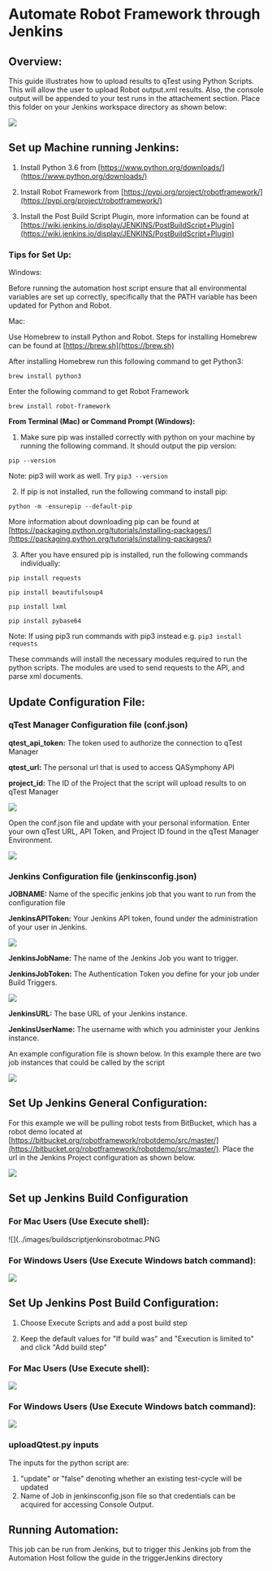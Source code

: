 # Automate Robot Framework through Jenkins

## Overview:

This guide illustrates how to upload results to qTest using Python Scripts. This will allow the user to upload Robot output.xml results. Also, the console output will be appended to your test runs in the attachement section. Place this folder on your Jenkins workspace directory as shown below:

![](../images/jenkinsdirectory.PNG)

## Set up Machine running Jenkins:

1) Install Python 3.6 from [https://www.python.org/downloads/](https://www.python.org/downloads/)

2) Install Robot Framework from [https://pypi.org/project/robotframework/](https://pypi.org/project/robotframework/)

3) Install the Post Build Script Plugin, more information can be found at [https://wiki.jenkins.io/display/JENKINS/PostBuildScript+Plugin](https://wiki.jenkins.io/display/JENKINS/PostBuildScript+Plugin)

### Tips for Set Up:

Windows:

Before running the automation host script ensure that all environmental variables are set up correctly, specifically that the PATH variable has been updated for Python and Robot.

Mac:

Use Homebrew to install Python and Robot. Steps for installing Homebrew can be found at [https://brew.sh](https://brew.sh)

After installing Homebrew run this following command to get Python3:

`brew install python3`

Enter the following command to get Robot Framework

`brew install robot-framework`

**From Terminal (Mac) or Command Prompt (Windows):**

1. Make sure pip was installed correctly with python on your machine by running the following command. It should output the pip version:

 `pip --version`

 Note: pip3 will work as well. Try `pip3 --version`

2. If pip is not installed, run the following command to install pip:

 `python -m -ensurepip --default-pip`

More information about downloading pip can be found at [https://packaging.python.org/tutorials/installing-packages/](https://packaging.python.org/tutorials/installing-packages/)

3. After you have ensured pip is installed, run the following commands individually:

`pip install requests`

`pip install beautifulsoup4`

`pip install lxml`

`pip install pybase64`

Note: If using pip3 run commands with pip3 instead e.g. `pip3 install requests`

These commands will install the necessary modules required to run the python scripts. The modules are used to send requests to the API, and parse xml documents.

## Update Configuration File:

### qTest Manager Configuration file (conf.json)

**qtest\_api\_token:** The token used to authorize the connection to qTest Manager

**qtest\_url:** The personal url that is used to access QASymphony API

**project\_id:** The ID of the Project that the script will upload results to on qTest Manager

![](../images/conf.png)

Open the conf.json file and update with your personal information. Enter your own qTest URL, API Token, and Project ID found in the qTest Manager Environment.

![](../images/junitconf.png)

### Jenkins Configuration file (jenkinsconfig.json)

**JOBNAME:** Name of the specific jenkins job that you want to run from the configuration file

**JenkinsAPIToken:** Your Jenkins API token, found under the administration of your user in Jenkins.

![](../images/jenkinsapitoken.png)

**JenkinsJobName:** The name of the Jenkins Job you want to trigger.

**JenkinsJobToken:** The Authentication Token you define for your job under Build Triggers.

![](../images/jenkinsjobtoken.png)

**JenkinsURL:** The base URL of your Jenkins instance.

**JenkinsUserName:** The username with which you administer your Jenkins instance.

An example configuration file is shown below. In this example there are two job instances that could be called by the script

![](../images/confjenkins.png)


## Set Up Jenkins General Configuration:

For this example we will be pulling robot tests from BitBucket, which has a robot demo located at [https://bitbucket.org/robotframework/robotdemo/src/master/](https://bitbucket.org/robotframework/robotdemo/src/master/). Place the url in the Jenkins Project configuration as shown below.

![](../images/jenkinsrobotgithub.PNG)

## Set up Jenkins Build Configuration

### For Mac Users (Use Execute shell):

 ![](../images/buildscriptjenkinsrobotmac.PNG


### For Windows Users (Use Execute Windows batch command):

![](../images/buildscriptjenkinsrobot.PNG)

## Set Up Jenkins Post Build Configuration:

1. Choose Execute Scripts and add a post build step

2. Keep the default values for "If build was" and "Execution is limited to" and click "Add build step"

### For Mac Users (Use Execute shell):

 ![](../images/postbuildscriptjenkinsrobotmac.PNG)


### For Windows Users (Use Execute Windows batch command):

![](../images/postbuildscriptjenkinsrobot.PNG)

### uploadQtest.py inputs

The inputs for the python script are:
1. "update" or "false" denoting whether an existing test-cycle will be updated
2. Name of Job in jenkinsconfig.json file so that credentials can be acquired for accessing Console Output.
 
## Running Automation:

This job can be run from Jenkins, but to trigger this Jenkins job from the Automation Host follow the guide in the triggerJenkins directory
